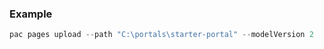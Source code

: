 ### Example

```powershell
pac pages upload --path "C:\portals\starter-portal" --modelVersion 2
``` 
